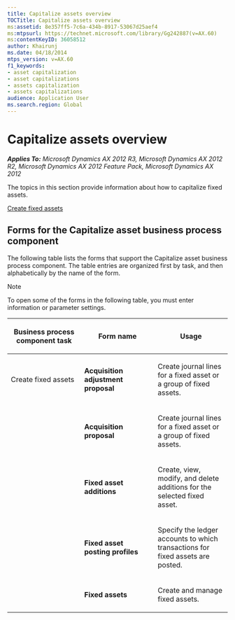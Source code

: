 ```yaml
---
title: Capitalize assets overview
TOCTitle: Capitalize assets overview
ms:assetid: 8e357ff5-7c6a-434b-8917-53067d25aef4
ms:mtpsurl: https://technet.microsoft.com/library/Gg242887(v=AX.60)
ms:contentKeyID: 36058512
author: Khairunj
ms.date: 04/18/2014
mtps_version: v=AX.60
f1_keywords:
- asset capitalization
- asset capitalizations
- assets capitalization
- assets capitalizations
audience: Application User
ms.search.region: Global
---
```


# Capitalize assets overview 


_**Applies To:** Microsoft Dynamics AX 2012 R3, Microsoft Dynamics AX 2012 R2, Microsoft Dynamics AX 2012 Feature Pack, Microsoft Dynamics AX 2012_

The topics in this section provide information about how to capitalize fixed assets.

[Create fixed assets](create-fixed-assets.md)

## Forms for the Capitalize asset business process component

The following table lists the forms that support the Capitalize asset business process component. The table entries are organized first by task, and then alphabetically by the name of the form.


> [!NOTE]
> <P>To open some of the forms in the following table, you must enter information or parameter settings.</P>



<table>
<colgroup>
<col style="width: 33%" />
<col style="width: 33%" />
<col style="width: 33%" />
</colgroup>
<thead>
<tr class="header">
<th><p>Business process component task</p></th>
<th><p>Form name</p></th>
<th><p>Usage</p></th>
</tr>
</thead>
<tbody>
<tr class="odd">
<td><p>Create fixed assets</p></td>
<td><p><strong>Acquisition adjustment proposal</strong></p></td>
<td><p>Create journal lines for a fixed asset or a group of fixed assets.</p></td>
</tr>
<tr class="even">
<td><p></p></td>
<td><p><strong>Acquisition proposal</strong></p></td>
<td><p>Create journal lines for a fixed asset or a group of fixed assets.</p></td>
</tr>
<tr class="odd">
<td><p></p></td>
<td><p><strong>Fixed asset additions</strong></p></td>
<td><p>Create, view, modify, and delete additions for the selected fixed asset.</p></td>
</tr>
<tr class="even">
<td><p></p></td>
<td><p><strong>Fixed asset posting profiles</strong></p></td>
<td><p>Specify the ledger accounts to which transactions for fixed assets are posted.</p></td>
</tr>
<tr class="odd">
<td><p></p></td>
<td><p><strong>Fixed assets</strong></p></td>
<td><p>Create and manage fixed assets.</p></td>
</tr>
</tbody>
</table>

  


